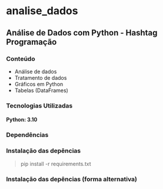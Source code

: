 # analise_dados

## Análise de Dados com Python - Hashtag Programação

### Conteúdo
- Análise de dados
- Tratamento de dados
- Gráficos em Python
- Tabelas (DataFrames)

### Tecnologias Utilizadas
#### Python: 3.10

### Dependências

### Instalação das depências
> pip install -r requirements.txt

### Instalação das depências (forma alternativa)
